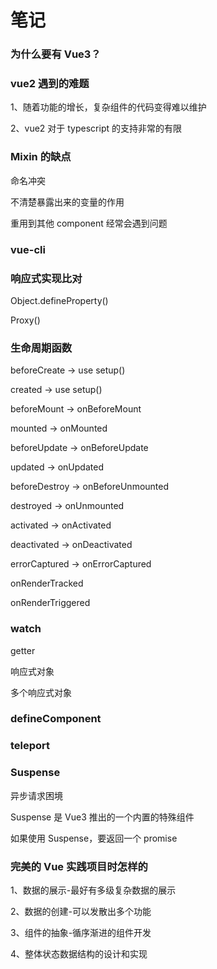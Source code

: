# 笔记

### 为什么要有 Vue3？

### vue2 遇到的难题

1、随着功能的增长，复杂组件的代码变得难以维护

2、vue2 对于 typescript 的支持非常的有限

### Mixin 的缺点

命名冲突

不清楚暴露出来的变量的作用

重用到其他 component 经常会遇到问题

### vue-cli

### 响应式实现比对

Object.defineProperty()

Proxy()

### 生命周期函数

beforeCreate -> use setup()

created -> use setup()

beforeMount -> onBeforeMount

mounted -> onMounted

beforeUpdate -> onBeforeUpdate

updated -> onUpdated

beforeDestroy -> onBeforeUnmounted

destroyed -> onUnmounted

activated -> onActivated

deactivated -> onDeactivated

errorCaptured -> onErrorCaptured

onRenderTracked

onRenderTriggered

### watch

getter

响应式对象

多个响应式对象

### defineComponent

### teleport

### Suspense

异步请求困境

Suspense 是 Vue3 推出的一个内置的特殊组件

如果使用 Suspense，要返回一个 promise

### 完美的 Vue 实践项目时怎样的

1、数据的展示-最好有多级复杂数据的展示

2、数据的创建-可以发散出多个功能

3、组件的抽象-循序渐进的组件开发

4、整体状态数据结构的设计和实现
